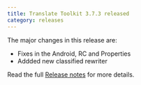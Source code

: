 ```yaml
---
title: Translate Toolkit 3.7.3 released
category: releases
---
```


The major changes in this release are:

- Fixes in the Android, RC and Properties
- Addded new classified rewriter

Read the full [Release notes](https://docs.translatehouse.org/projects/translate-toolkit/en/latest/releases/3.7.3.html) for more details.
